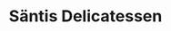 ---
title: "Säntis Delicatessen"
url: /quezon-city/santis-delicatessen-timog-avenue/
shop: convenience
---